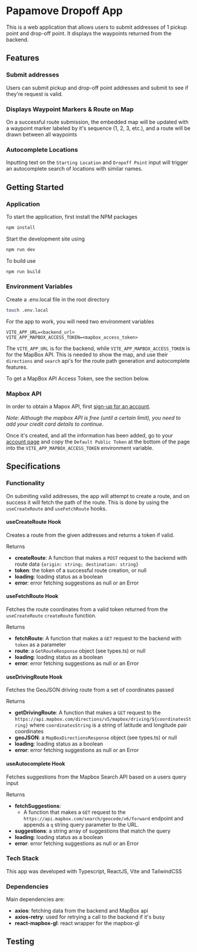 # Papamove Dropoff App

This is a web application that allows users to submit addresses of 1 pickup point and drop-off point. It displays the waypoints returned from the backend.

## Features

### Submit addresses

Users can submit pickup and drop-off point addresses and submit to see if they're request is valid.

### Displays Waypoint Markers & Route on Map

On a successful route submission, the embedded map will be updated with a waypoint marker labeled by it's sequence (1, 2, 3, etc.), and a route will be drawn between all waypoints

### Autocomplete Locations

Inputting text on the `Starting Location` and `Dropoff Point` input will trigger an autocomplete search of locations with similar names.

## Getting Started

### Application

To start the application, first install the NPM packages

```bash
npm install
```

Start the development site using

```bash
npm run dev
```

To build use

```bash
npm run build
```

### Environment Variables

Create a .env.local file in the root directory

```bash
touch .env.local
```

For the app to work, you will need two environment variables

```.env
VITE_APP_URL=<backend_url>
VITE_APP_MAPBOX_ACCESS_TOKEN=<mapbox_access_token>
```

The `VITE_APP_URL` is for the backend, while `VITE_APP_MAPBOX_ACCESS_TOKEN` is for the MapBox API. This is needed to show the map, and use their `directions` and `search` api's for the route path generation and autocomplete features.

To get a MapBox API Access Token, see the section below.

### Mapbox API

In order to obtain a Mapox API, first [sign-up for an account](https://account.mapbox.com/auth/signup/).

_Note: Although the mapbox API is free (until a certain limit), you need to add your credit card details to continue_.

Once it's created, and all the information has been added, go to your [account page](https://account.mapbox.com/) and copy the `Default Public Token` at the bottom of the page into the `VITE_APP_MAPBOX_ACCESS_TOKEN` environment variable.

## Specifications

### Functionality

On submiting valid addresses, the app will attempt to create a route, and on success it will fetch the path of the route. This is done by using the `useCreateRoute` and `useFetchRoute` hooks.

#### useCreateRoute Hook

Creates a route from the given addresses and returns a token if valid.

Returns

-   **createRoute**: A function that makes a `POST` request to the backend with route data `{origin: string; destination: string}`
-   **token**: the token of a successful route creation, or null
-   **loading**: loading status as a boolean
-   **error**: error fetching suggestions as null or an Error

#### useFetchRoute Hook

Fetches the route coordinates from a valid token returned from the `useCreateRoute` `createRoute` function.

Returns

-   **fetchRoute**: A function that makes a `GET` request to the backend with `token` as a parameter
-   **route**: a `GetRouteResponse` object (see types.ts) or null
-   **loading**: loading status as a boolean
-   **error**: error fetching suggestions as null or an Error

#### useDrivingRoute Hook

Fetches the GeoJSON driving route from a set of coordinates passed

Returns

-   **getDrivingRoute**: A function that makes a `GET` request to the `https://api.mapbox.com/directions/v5/mapbox/driving/${coordinatesString}` where `coordinatesString` is a string of latitude and longitude pair coordinates
-   **geoJSON**: a `MapBoxDirectionsResponse` object (see types.ts) or null
-   **loading**: loading status as a boolean
-   **error**: error fetching suggestions as null or an Error

#### useAutocomplete Hook

Fetches suggestions from the Mapbox Search API based on a users query input

Returns

-   **fetchSuggestions**:
    -   A function that makes a `GET` request to the `https://api.mapbox.com/search/geocode/v6/forward` endpoint and appends a `q` string query parameter to the URL.
-   **suggestions**: a string array of suggestions that match the query
-   **loading**: loading status as a boolean
-   **error**: error fetching suggestions as null or an Error

### Tech Stack

This app was developed with Typescript, ReactJS, Vite and TailwindCSS

### Dependencies

Main dependencies are:

-   **axios**: fetching data from the backend and MapBox api
-   **axios-retry**: used for retrying a call to the backend if it's busy
-   **react-mapbox-gl**: react wrapper for the mapbox-gl

## Testing
